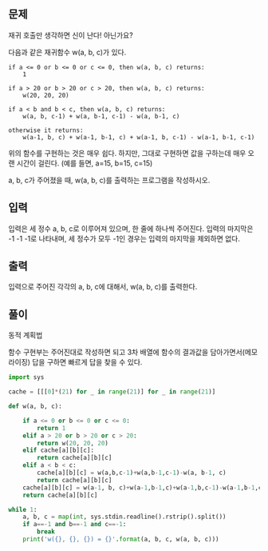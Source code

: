 ## 문제

재귀 호출만 생각하면 신이 난다! 아닌가요?

다음과 같은 재귀함수 w(a, b, c)가 있다.

```
if a <= 0 or b <= 0 or c <= 0, then w(a, b, c) returns:
    1

if a > 20 or b > 20 or c > 20, then w(a, b, c) returns:
    w(20, 20, 20)

if a < b and b < c, then w(a, b, c) returns:
    w(a, b, c-1) + w(a, b-1, c-1) - w(a, b-1, c)

otherwise it returns:
    w(a-1, b, c) + w(a-1, b-1, c) + w(a-1, b, c-1) - w(a-1, b-1, c-1)
```

위의 함수를 구현하는 것은 매우 쉽다. 하지만, 그대로 구현하면 값을 구하는데 매우 오랜 시간이 걸린다. (예를 들면, a=15, b=15, c=15)

a, b, c가 주어졌을 때, w(a, b, c)를 출력하는 프로그램을 작성하시오.

## 입력

입력은 세 정수 a, b, c로 이루어져 있으며, 한 줄에 하나씩 주어진다. 입력의 마지막은 -1 -1 -1로 나타내며, 세 정수가 모두 -1인 경우는 입력의 마지막을 제외하면 없다.

## 출력

입력으로 주어진 각각의 a, b, c에 대해서, w(a, b, c)를 출력한다.



## 풀이

동적 계획법

함수 구현부는 주어진대로 작성하면 되고 3차 배열에 함수의 결과값을 담아가면서(메모라이징) 답을 구하면 빠르게 답을 찾을 수 있다.

```python
import sys

cache = [[[0]*(21) for _ in range(21)] for _ in range(21)]

def w(a, b, c):

    if a <= 0 or b <= 0 or c <= 0:
        return 1
    elif a > 20 or b > 20 or c > 20:
        return w(20, 20, 20)
    elif cache[a][b][c]:
        return cache[a][b][c]
    elif a < b < c:
        cache[a][b][c] = w(a,b,c-1)+w(a,b-1,c-1)-w(a, b-1, c)
        return cache[a][b][c]
    cache[a][b][c] = w(a-1, b, c)+w(a-1,b-1,c)+w(a-1,b,c-1)-w(a-1,b-1,c-1)
    return cache[a][b][c]

while 1:
    a, b, c = map(int, sys.stdin.readline().rstrip().split())
    if a==-1 and b==-1 and c==-1:
        break
    print('w({}, {}, {}) = {}'.format(a, b, c, w(a, b, c)))
```
